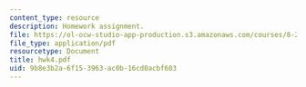 ```yaml
---
content_type: resource
description: Homework assignment.
file: https://ol-ocw-studio-app-production.s3.amazonaws.com/courses/8-251-string-theory-for-undergraduates-spring-2007/9b8e3b2a6f153963ac0b16cd0acbf603_hwk4.pdf
file_type: application/pdf
resourcetype: Document
title: hwk4.pdf
uid: 9b8e3b2a-6f15-3963-ac0b-16cd0acbf603
---
```


